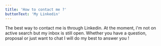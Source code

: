 ```yaml
---
title: 'How to contact me ?'
buttonText: 'My Linkedin'
---
```


The best way to contact me is through Linkedin. At the moment, i'm not on active search but my inbox is still open. Whether you have a question, proposal or just want to chat I will do my best to answer you !
